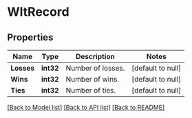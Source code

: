 # WltRecord

## Properties
Name | Type | Description | Notes
------------ | ------------- | ------------- | -------------
**Losses** | **int32** | Number of losses. | [default to null]
**Wins** | **int32** | Number of wins. | [default to null]
**Ties** | **int32** | Number of ties. | [default to null]

[[Back to Model list]](../README.md#documentation-for-models) [[Back to API list]](../README.md#documentation-for-api-endpoints) [[Back to README]](../README.md)

